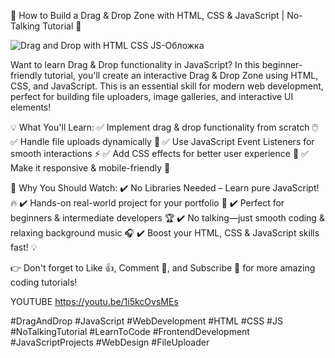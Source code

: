 🚀 How to Build a Drag & Drop Zone with HTML, CSS & JavaScript | No-Talking Tutorial 🎯

![Drag and Drop with HTML CSS JS-Обложка](https://github.com/user-attachments/assets/dea69847-8203-4190-a757-02d050696041)

Want to learn Drag & Drop functionality in JavaScript? In this beginner-friendly tutorial, you'll create an interactive Drag & Drop Zone using HTML, CSS, and JavaScript. This is an essential skill for modern web development, perfect for building file uploaders, image galleries, and interactive UI elements!

💡 What You'll Learn:
✅ Implement drag & drop functionality from scratch 🖱️
✅ Handle file uploads dynamically 📂
✅ Use JavaScript Event Listeners for smooth interactions ⚡
✅ Add CSS effects for better user experience 🎨
✅ Make it responsive & mobile-friendly 📱

🚀 Why You Should Watch:
✔️ No Libraries Needed – Learn pure JavaScript! 🔥
✔️ Hands-on real-world project for your portfolio 💼
✔️ Perfect for beginners & intermediate developers 🏆
✔️ No talking—just smooth coding & relaxing background music 🎧
✔️ Boost your HTML, CSS & JavaScript skills fast! 💡

👉 Don't forget to Like 👍, Comment 💬, and Subscribe 🔔 for more amazing coding tutorials!

YOUTUBE
https://youtu.be/1i5kcOvsMEs

#DragAndDrop #JavaScript #WebDevelopment #HTML #CSS #JS #NoTalkingTutorial #LearnToCode #FrontendDevelopment #JavaScriptProjects #WebDesign #FileUploader
